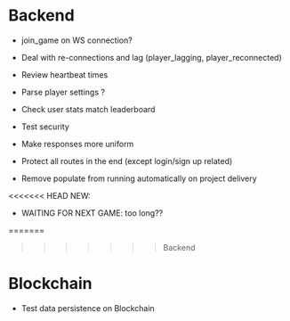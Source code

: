 
# Backend
- join_game on WS connection?
- Deal with re-connections and lag (player_lagging, player_reconnected)
- Review heartbeat times

- Parse player settings ?
- Check user stats match leaderboard
- Test security
- Make responses more uniform
- Protect all routes in the end (except login/sign up related)
- Remove populate from running automatically on project delivery

<<<<<<< HEAD
NEW:
- WAITING FOR NEXT GAME: too long?? 

=======
>>>>>>> Backend
# Blockchain
- Test data persistence on Blockchain
